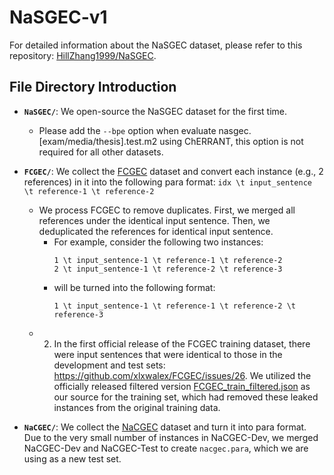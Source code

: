 # NaSGEC-v1
For detailed information about the NaSGEC dataset, please refer to this repository: [HillZhang1999/NaSGEC](https://github.com/HillZhang1999/NaSGEC).

## File Directory Introduction
+ **```NaSGEC/```**: We open-source the NaSGEC dataset for the first time.
    + Please add the ```--bpe``` option when evaluate nasgec.[exam/media/thesis].test.m2 using ChERRANT, this option is not required for all other datasets.
+ **```FCGEC/```**: We collect the [FCGEC](https://github.com/xlxwalex/FCGEC/tree/main/data) dataset and convert each instance (e.g., 2 references) in it into the following para format: ```idx \t input_sentence \t reference-1 \t reference-2```
    + We process FCGEC to remove duplicates. First, we merged all references under the identical input sentence. Then, we deduplicated the references for identical input sentence.
        + For example, consider the following two instances:
            ```
            1 \t input_sentence-1 \t reference-1 \t reference-2
            2 \t input_sentence-1 \t reference-2 \t reference-3
            ```
        + will be turned into the following format: 
            ```
            1 \t input_sentence-1 \t reference-1 \t reference-2 \t reference-3
            ```
    + 2. In the first official release of the FCGEC training dataset, there were input sentences that were identical to those in the development and test sets: https://github.com/xlxwalex/FCGEC/issues/26. We utilized the officially released filtered version [FCGEC_train_filtered.json](https://github.com/xlxwalex/FCGEC/blob/main/data/FCGEC_train_filtered.json) as our source for the training set, which had removed these leaked instances from the original training data.

+ **```NaCGEC/```**: We collect the [NaCGEC](https://github.com/masr2000/NaCGEC) dataset and turn it into para format. Due to the very small number of instances in NaCGEC-Dev, we merged NaCGEC-Dev and NaCGEC-Test to create ```nacgec.para```, which we are using as a new test set.
